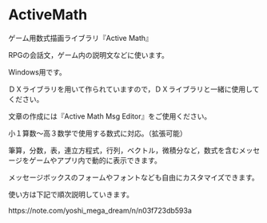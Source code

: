 # ActiveMath
<p>ゲーム用数式描画ライブラリ『Active Math』</p>
<p>RPGの会話文，ゲーム内の説明文などに使います。</p>
<p>Windows用です。</p>
<p>ＤＸライブラリを用いて作られていますので，ＤＸライブラリと一緒に使用してください。</p>
<p>文章の作成には『Active Math Msg Editor』をご使用ください。</p>
<p>小１算数～高３数学で使用する数式に対応。（拡張可能）</p>
<p>筆算，分数，表，連立方程式，行列，ベクトル，微積分など，数式を含むメッセージをゲームやアプリ内で動的に表示できます。</p>
<p>メッセージボックスのフォームやフォントなども自由にカスタマイズできます。</p>
<p>使い方は下記で順次説明していきます。</p>
https://note.com/yoshi_mega_dream/n/n03f723db593a

